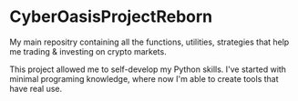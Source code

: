 # CyberOasisProjectReborn
My main repositry containing all the functions, utilities, strategies that help me trading & investing on crypto markets.

This project allowed me to self-develop my Python skills. I've started with minimal programing knowledge, where now I'm able to create tools that have real use.
